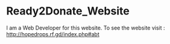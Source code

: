 # Ready2Donate_Website
I am a Web Developer for this website. To see the website visit : http://hopedrops.rf.gd/index.php#abt
